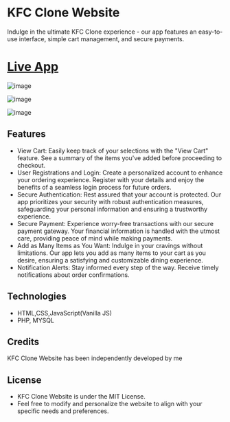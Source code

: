 # KFC Clone Website
Indulge in the ultimate KFC Clone experience - our app features an easy-to-use interface, simple cart management, and secure payments.

# [Live App](https://kfccloneweb.infinityfreeapp.com/)

![image](https://github.com/tjn20/KFC-Clone-Website/assets/142109365/18275e7e-143b-4879-a684-62794fc65629)

![image](https://github.com/tjn20/KFC-Clone-Website/assets/142109365/c9481b50-b73f-4fe3-87a5-053394b1d50e)

![image](https://github.com/tjn20/KFC-Clone-Website/assets/142109365/c6e900b2-78bd-4a93-834c-a85305e7d998)

## Features

* View Cart: Easily keep track of your selections with the "View Cart" feature. See a summary of the items you've added before proceeding to checkout.
* User Registrations and Login: Create a personalized account to enhance your ordering experience. Register with your details and enjoy the benefits of a seamless login process for future orders.
* Secure Authentication: Rest assured that your account is protected. Our app prioritizes your security with robust authentication measures, safeguarding your personal information and ensuring a trustworthy experience.
* Secure Payment: Experience worry-free transactions with our secure payment gateway. Your financial information is handled with the utmost care, providing peace of mind while making payments.
* Add as Many Items as You Want: Indulge in your cravings without limitations. Our app lets you add as many items to your cart as you desire, ensuring a satisfying and customizable dining experience.
* Notification Alerts: Stay informed every step of the way. Receive timely notifications about order confirmations.

## Technologies

* HTML,CSS,JavaScript(Vanilla JS)
* PHP, MYSQL

## Credits

KFC Clone Website has been independently developed by me

## License
* KFC Clone Website is under the MIT License.
* Feel free to modify and personalize the website to align with your specific needs and preferences.
